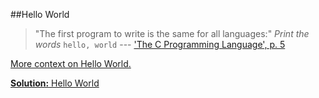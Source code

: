 ##Hello World

> "The first program to write is the same for all languages:"
> *Print the words*
>  `hello, world`
 --- ['The C Programming Language', p. 5][k-r-5]

[More context on Hello World.][hello-world-wikipedia]

[**Solution:** Hello World][hello-world-solution]

 [k-r-5]: http://books.cat-v.org/computer-science/c-programming-language/The.C.Programming.Language.2nd.Edition.pdf#page=19
 [hello-world-wikipedia]: http://en.wikipedia.org/wiki/%22Hello,_world!%22_program
 [hello-world-solution]: ../../solutions/intro/hello_world.c
